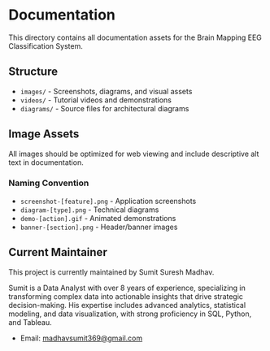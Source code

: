 # Documentation

This directory contains all documentation assets for the Brain Mapping EEG Classification System.

## Structure

- `images/` - Screenshots, diagrams, and visual assets
- `videos/` - Tutorial videos and demonstrations  
- `diagrams/` - Source files for architectural diagrams

## Image Assets

All images should be optimized for web viewing and include descriptive alt text in documentation.

### Naming Convention
- `screenshot-[feature].png` - Application screenshots
- `diagram-[type].png` - Technical diagrams
- `demo-[action].gif` - Animated demonstrations
- `banner-[section].png` - Header/banner images

## Current Maintainer

This project is currently maintained by Sumit Suresh Madhav.

Sumit is a Data Analyst with over 8 years of experience, specializing in transforming complex data into actionable insights that drive strategic decision-making. His expertise includes advanced analytics, statistical modeling, and data visualization, with strong proficiency in SQL, Python, and Tableau.

*   Email: madhavsumit369@gmail.com